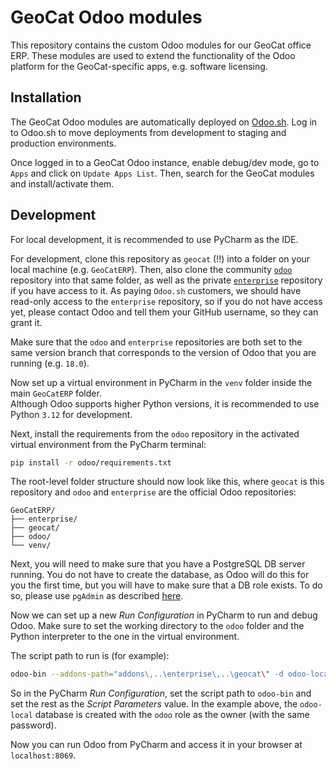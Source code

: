 # GeoCat Odoo modules

This repository contains the custom Odoo modules for our GeoCat office ERP. 
These modules are used to extend the functionality of the Odoo platform for the GeoCat-specific apps, e.g. software licensing.

## Installation

The GeoCat Odoo modules are automatically deployed on [Odoo.sh](https://odoo.sh).
Log in to Odoo.sh to move deployments from development to staging and production environments.

Once logged in to a GeoCat Odoo instance, enable debug/dev mode, go to `Apps` and click on `Update Apps List`.
Then, search for the GeoCat modules and install/activate them.

## Development

For local development, it is recommended to use PyCharm as the IDE.

For development, clone this repository as `geocat` (!!) into a folder on your local machine (e.g. `GeoCatERP`).
Then, also clone the community [`odoo`](https://github.com/odoo/odoo) repository into that same folder,
as well as the private [`enterprise`](https://github.com/odoo/enterprise) repository if you have access to it.
As paying `Odoo.sh` customers, we should have read-only access to the `enterprise` repository, so if you do not
have access yet, please contact Odoo and tell them your GitHub username, so they can grant it.

Make sure that the `odoo` and `enterprise` repositories are both set to the same version branch 
that corresponds to the version of Odoo that you are running (e.g. `18.0`).

Now set up a virtual environment in PyCharm in the `venv` folder inside the main `GeoCatERP` folder.  
Although Odoo supports higher Python versions, it is recommended to use Python `3.12` for development.

Next, install the requirements from the `odoo` repository in the activated virtual environment from the PyCharm terminal:

```bash
pip install -r odoo/requirements.txt
```

The root-level folder structure should now look like this, 
where `geocat` is this repository and `odoo` and `enterprise` are the official Odoo repositories:

```
GeoCatERP/
├── enterprise/
├── geocat/
├── odoo/
└── venv/
```

Next, you will need to make sure that you have a PostgreSQL DB server running.
You do not have to create the database, as Odoo will do this for you the first time, but you will have to make sure that a DB role exists.
To do so, please use `pgAdmin` as described [here](https://www.odoo.com/documentation/18.0/administration/on_premise/source.html#postgresql).

Now we can set up a new _Run Configuration_ in PyCharm to run and debug Odoo.
Make sure to set the working directory to the `odoo` folder and the Python interpreter to the one in the virtual environment.

The script path to run is (for example):

```bash
odoo-bin --addons-path="addons\,..\enterprise\,..\geocat\" -d odoo-local -r odoo -w odoo
```

So in the PyCharm _Run Configuration_, set the script path to `odoo-bin` and set the rest as the _Script Parameters_ value.
In the example above, the `odoo-local` database is created with the `odoo` role as the owner (with the same password).

Now you can run Odoo from PyCharm and access it in your browser at `localhost:8069`.